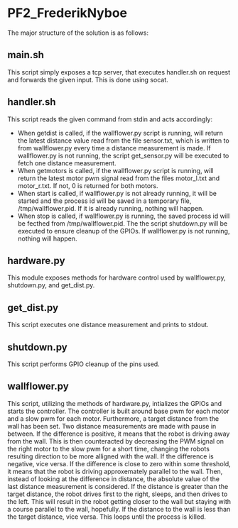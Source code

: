 # PF2_FrederikNyboe
The major structure of the solution is as follows:
## main.sh
This script simply exposes a tcp server, that executes handler.sh on request and forwards the given input. This is done using socat.
## handler.sh
This script reads the given command from stdin and acts accordingly:
* When getdist is called, if the wallflower.py script is running, will return the latest distance value read from the file sensor.txt, which is written to from wallflower.py every time a distance measurement is made. If wallflower.py is not running, the script get_sensor.py will be executed to fetch one distance measurement.
* When getmotors is called, if the wallflower.py script is running, will return the latest motor pwm signal read from the files motor_l.txt and motor_r.txt. If not, 0 is returned for both motors.
* When start is called, if wallflower.py is not already running, it will be started and the process id will be saved in a temporary file, /tmp/wallflower.pid. If it is already running, nothing will happen.
* When stop is called, if wallflower.py is running, the saved process id will be fecthed from /tmp/wallflower.pid. The the script shutdown.py will be executed to ensure cleanup of the GPIOs. If wallflower.py is not running, nothing will happen.
## hardware.py
This module exposes methods for hardware control used by wallflower.py, shutdown.py, and get_dist.py.
## get_dist.py
This script executes one distance measurement and prints to stdout.
## shutdown.py
This script performs GPIO cleanup of the pins used.
## wallflower.py
This script, utilizing the methods of hardware.py, intializes the GPIOs and starts the controller. The controller is built around  base pwm for each motor and a slow pwm for each motor. Furthermore, a target distance from the wall has been set.
Two distance measurements are made with pause in between. If the difference is positive, it means that the robot is driving away from the wall. This is then counteracted by decreasing the PWM signal on the right motor to the slow pwm for a short time, changing the robots resulting direction to be more alligned with the wall. If the difference is negative, vice versa.
If the difference is close to zero within some threshold, it means that the robot is driving approxemately parallel to the wall. Then, instead of looking at the difference in distance, the absolute value of the last distance measurement is considered. If the distance is greater than the target distance, the robot drives first to the right, sleeps, and then drives to the left. This will result in the robot getting closer to the wall but staying with a course parallel to the wall, hopefully. If the distance to the wall is less than the target distance, vice versa.
This loops until the process is killed.
